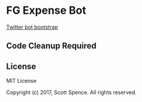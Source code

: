 # FG Expense Bot

[Twitter bot bootstrap](https://github.com/spences10/twitter-bot-bootstrap)

## Code Cleanup Required

## License

MIT License

Copyright (c) 2017, Scott Spence. All rights reserved.
